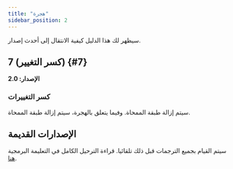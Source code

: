 ```yaml
---
title: "هجرة"
sidebar_position: 2
---
```


سيظهر لك هذا الدليل كيفية الانتقال إلى أحدث إصدار.

## 7 (كسر التغيير) {#7}

**الإصدار: 2.0**

### كسر التغييرات

سيتم إزالة طبقة الممحاة. وفيما يتعلق بالهجرة، سيتم إزالة طبقة الممحاة.

## الإصدارات القديمة

سيتم القيام بجميع الترجمات قبل ذلك تلقائيا. قراءة الترحيل الكامل في التعليمة البرمجية [هنا](https://github.com/LinwoodDev/Butterfly/blob/95825da4ebbf9ded392c863da577666dbcdda45c/app/lib/models/converter.dart#L17).
